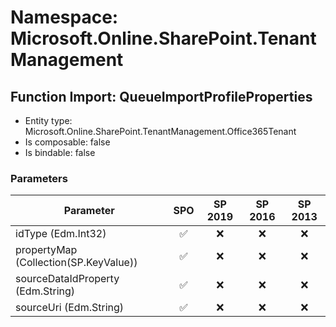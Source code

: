 # Namespace: Microsoft.Online.SharePoint.TenantManagement

## Function Import: QueueImportProfileProperties

- Entity type: Microsoft.Online.SharePoint.TenantManagement.Office365Tenant
- Is composable: false
- Is bindable: false

### Parameters

Parameter | SPO | SP 2019 | SP 2016 | SP 2013
----------|:---:|:-------:|:-------:|:-------:
idType (Edm.Int32) | ✅ | ❌ | ❌ | ❌
propertyMap (Collection(SP.KeyValue)) | ✅ | ❌ | ❌ | ❌
sourceDataIdProperty (Edm.String) | ✅ | ❌ | ❌ | ❌
sourceUri (Edm.String) | ✅ | ❌ | ❌ | ❌